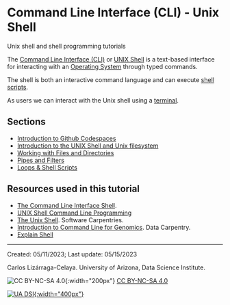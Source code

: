 # Command Line Interface (CLI) - Unix Shell

Unix shell and shell programming tutorials

The [Command Line Interface (CLI)](https://en.wikipedia.org/wiki/Command-line_interface) or [UNIX Shell](https://en.wikipedia.org/wiki/Unix_shell) is a text-based interface for interacting with an [Operating System](https://en.wikipedia.org/wiki/Operating_system) through typed commands.

The shell is both an interactive command language and can execute [shell scripts](https://en.wikipedia.org/wiki/Shell_script).

As users we can interact with the Unix shell using a [terminal](https://en.wikipedia.org/wiki/Terminal_emulator).

## Sections

* [Introduction to Github Codespaces](Codespaces.md)
* [Introduction to the UNIX Shell and Unix filesystem](UnixShell.md)
* [Working with Files and Directories](Files_Dirs.md)
* [Pipes and Filters](Pipes_Filters.md)
* [Loops & Shell Scripts](Loops_Scripts.md)

## Resources used in this tutorial

* [The Command Line Interface Shell](https://github.com/clizarraga-UAD7/Workshops/wiki/The-Command-Line-Interface-Shell).
* [UNIX Shell Command Line Programming](https://github.com/clizarraga-UAD7/Workshops/wiki/UNIX-Shell---Command-Line-Programming)
* [The Unix Shell](https://swcarpentry.github.io/shell-novice/). Software Carpentries.
* [Introduction to Command Line for Genomics](https://datacarpentry.org/shell-genomics/). Data Carpentry.
* [Explain Shell](https://explainshell.com/)

***

Created: 05/11/2023;  Last update: 05/15/2023

Carlos Lizárraga-Celaya. University of Arizona, Data Science Institute.

![CC BY-NC-SA 4.0](https://mirrors.creativecommons.org/presskit/buttons/88x31/png/by-nc-sa.png){:width="200px"}   [CC BY-NC-SA 4.0](https://creativecommons.org/licenses/by-nc-sa/4.0/)

[![UA DSI](https://datascience.arizona.edu/sites/default/files/Data%20Science%20Institute_Webheader%20%281%29.svg){:width="400px"}](https://datascience.arizona.edu)
